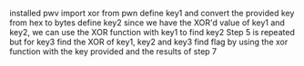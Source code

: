 installed pwv
import xor from pwn
define key1 and convert the provided key from hex to bytes
define key2
since we have the XOR'd value of key1 and key2, we can use the XOR function with key1 to find key2
Step 5 is repeated but for key3
find the XOR of key1, key2 and key3
find flag by using the xor function with the key provided and the results of step 7
